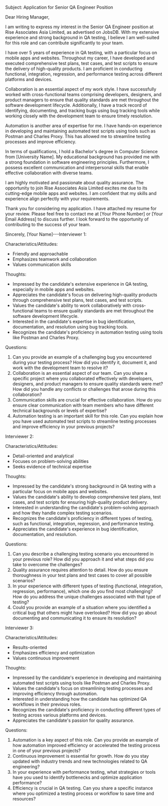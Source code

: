 Subject: Application for Senior QA Engineer Position

Dear Hiring Manager,

I am writing to express my interest in the Senior QA Engineer position at Rise Associates Asia Limited, as advertised on JobsDB. With my extensive experience and strong background in QA testing, I believe I am well-suited for this role and can contribute significantly to your team.

I have over 5 years of experience in QA testing, with a particular focus on mobile apps and websites. Throughout my career, I have developed and executed comprehensive test plans, test cases, and test scripts to ensure the delivery of high-quality products. I am proficient in conducting functional, integration, regression, and performance testing across different platforms and devices.

Collaboration is an essential aspect of my work style. I have successfully worked with cross-functional teams comprising developers, designers, and product managers to ensure that quality standards are met throughout the software development lifecycle. Additionally, I have a track record of identifying, documenting, and tracking bugs using bug tracking tools while working closely with the development team to ensure timely resolution.

Automation is another area of expertise for me. I have hands-on experience in developing and maintaining automated test scripts using tools such as Postman and Charles Proxy. This has allowed me to streamline testing processes and improve efficiency.

In terms of qualifications, I hold a Bachelor's degree in Computer Science from [University Name]. My educational background has provided me with a strong foundation in software engineering principles. Furthermore, I possess excellent communication and interpersonal skills that enable effective collaboration with diverse teams.

I am highly motivated and passionate about quality assurance. The opportunity to join Rise Associates Asia Limited excites me due to its cutting-edge mobile apps and websites. I am confident that my skills and experience align perfectly with your requirements.

Thank you for considering my application. I have attached my resume for your review. Please feel free to contact me at [Your Phone Number] or [Your Email Address] to discuss further. I look forward to the opportunity of contributing to the success of your team.

Sincerely,
[Your Name]---Interviewer 1: 

Characteristics/Attitudes:
- Friendly and approachable
- Emphasizes teamwork and collaboration
- Values communication skills

Thoughts:
- Impressed by the candidate's extensive experience in QA testing, especially in mobile apps and websites.
- Appreciates the candidate's focus on delivering high-quality products through comprehensive test plans, test cases, and test scripts.
- Values the candidate's ability to work collaboratively with cross-functional teams to ensure quality standards are met throughout the software development lifecycle.
- Interested in the candidate's expertise in bug identification, documentation, and resolution using bug tracking tools.
- Recognizes the candidate's proficiency in automation testing using tools like Postman and Charles Proxy.

Questions:
1. Can you provide an example of a challenging bug you encountered during your testing process? How did you identify it, document it, and work with the development team to resolve it?
2. Collaboration is an essential aspect of our team. Can you share a specific project where you collaborated effectively with developers, designers, and product managers to ensure quality standards were met? How did you handle any conflicts or challenges that arose during this collaboration?
3. Communication skills are crucial for effective collaboration. How do you ensure clear communication with team members who have different technical backgrounds or levels of expertise?
4. Automation testing is an important skill for this role. Can you explain how you have used automated test scripts to streamline testing processes and improve efficiency in your previous projects?

Interviewer 2:

Characteristics/Attitudes:
- Detail-oriented and analytical
- Focuses on problem-solving abilities
- Seeks evidence of technical expertise

Thoughts:
- Impressed by the candidate's strong background in QA testing with a particular focus on mobile apps and websites.
- Values the candidate's ability to develop comprehensive test plans, test cases, and test scripts for ensuring high-quality product delivery.
- Interested in understanding the candidate's problem-solving approach and how they handle complex testing scenarios.
- Recognizes the candidate's proficiency in different types of testing, such as functional, integration, regression, and performance testing.
- Appreciates the candidate's experience in bug identification, documentation, and resolution.

Questions:
1. Can you describe a challenging testing scenario you encountered in your previous role? How did you approach it and what steps did you take to overcome the challenges?
2. Quality assurance requires attention to detail. How do you ensure thoroughness in your test plans and test cases to cover all possible scenarios?
3. In your experience with different types of testing (functional, integration, regression, performance), which one do you find most challenging? How do you address the unique challenges associated with that type of testing?
4. Could you provide an example of a situation where you identified a critical bug that others might have overlooked? How did you go about documenting and communicating it to ensure its resolution?

Interviewer 3:

Characteristics/Attitudes:
- Results-oriented
- Emphasizes efficiency and optimization
- Values continuous improvement

Thoughts:
- Impressed by the candidate's experience in developing and maintaining automated test scripts using tools like Postman and Charles Proxy.
- Values the candidate's focus on streamlining testing processes and improving efficiency through automation.
- Interested in understanding how the candidate has optimized QA workflows in their previous roles.
- Recognizes the candidate's proficiency in conducting different types of testing across various platforms and devices.
- Appreciates the candidate's passion for quality assurance.

Questions:
1. Automation is a key aspect of this role. Can you provide an example of how automation improved efficiency or accelerated the testing process in one of your previous projects?
2. Continuous improvement is essential for growth. How do you stay updated with industry trends and new technologies related to QA engineering?
3. In your experience with performance testing, what strategies or tools have you used to identify bottlenecks and optimize application performance?
4. Efficiency is crucial in QA testing. Can you share a specific instance where you optimized a testing process or workflow to save time and resources?